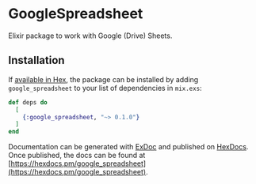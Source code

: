 # GoogleSpreadsheet

Elixir package to work with Google (Drive) Sheets.

## Installation

If [available in Hex](https://hex.pm/docs/publish), the package can be installed
by adding `google_spreadsheet` to your list of dependencies in `mix.exs`:

```elixir
def deps do
  [
    {:google_spreadsheet, "~> 0.1.0"}
  ]
end
```

Documentation can be generated with [ExDoc](https://github.com/elixir-lang/ex_doc)
and published on [HexDocs](https://hexdocs.pm). Once published, the docs can
be found at [https://hexdocs.pm/google_spreadsheet](https://hexdocs.pm/google_spreadsheet).

